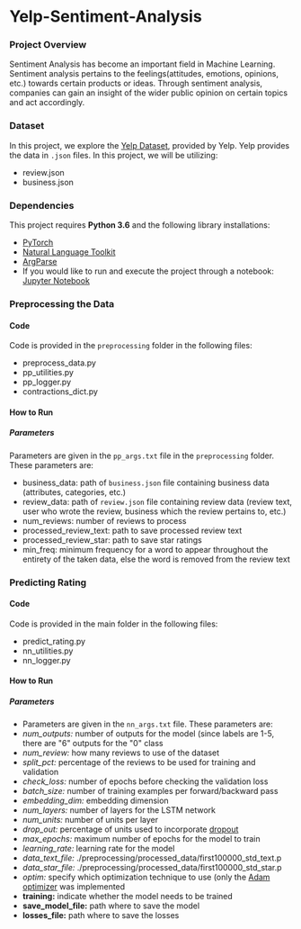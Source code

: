 # Yelp-Sentiment-Analysis

### Project Overview
Sentiment Analysis has become an important field in Machine Learning. Sentiment analysis pertains to the feelings(attitudes, emotions, opinions, etc.) towards certain products or ideas. Through sentiment analysis, companies can gain an insight of the wider public opinion on certain topics and act accordingly.

### Dataset
In this project, we explore the [Yelp Dataset](https://www.yelp.com/dataset/challenge), provided by Yelp.  Yelp provides the data in `.json` files. In this project, we will be utilizing:
- review.json
- business.json

### Dependencies
This project requires **Python 3.6** and the following library installations:
- [PyTorch](http://pytorch.org/)
- [Natural Language Toolkit](https://www.nltk.org/)
- [ArgParse](https://pypi.python.org/pypi/argparse)
- If you would like to run and execute the project through a notebook: [Jupyter Notebook](http://jupyter.org/) 

### Preprocessing the Data
#### Code
Code is provided in the `preprocessing` folder in the following files:
- preprocess_data.py
- pp_utilities.py
- pp_logger.py
- contractions_dict.py

#### How to Run
##### Parameters
Parameters are given in the `pp_args.txt` file in the `preprocessing` folder. These parameters are:
- business_data: path of `business.json` file containing business data (attributes, categories, etc.)
- review_data: path of `review.json` file containing review data (review text, user who wrote the review, business which the review pertains to, etc.)
- num_reviews: number of reviews to process
- processed_review_text: path to save processed review text
- processed_review_star: path to save star ratings
- min_freq: minimum frequency for a word to appear throughout the entirety of the taken data, else the word is removed from the review text

### Predicting Rating
#### Code
Code is provided in the main folder in the following files:
- predict_rating.py
- nn_utilities.py
- nn_logger.py

#### How to Run
##### Parameters
- Parameters are given in the `nn_args.txt` file. These parameters are:
- *num_outputs:* number of outputs for the model (since labels are 1-5, there are "6" outputs for the "0" class
- *num_review:* how many reviews to use of the dataset
- *split_pct:* percentage of the reviews to be used for training and validation
- *check_loss:* number of epochs before checking the validation loss 
- *batch_size:* number of training examples per forward/backward pass
- *embedding_dim:* embedding dimension
- *num_layers:* number of layers for the LSTM network
- *num_units:* number of units per layer
- *drop_out:* percentage of units used to incorporate [dropout](https://en.wikipedia.org/wiki/Dropout_(neural_networks))
- *max_epochs:* maximum number of epochs for the model to train
- *learning_rate:* learning rate for the model
- *data_text_file:* ./preprocessing/processed_data/first100000_std_text.p
- *data_star_file:* ./preprocessing/processed_data/first100000_std_star.p
- *optim:* specify which optimization technique to use (only the [Adam optimizer](https://machinelearningmastery.com/adam-optimization-algorithm-for-deep-learning/) was implemented
- **training:** indicate whether the model needs to be trained
- **save_model_file:** path where to save the model
- **losses_file:** path where to save the losses

